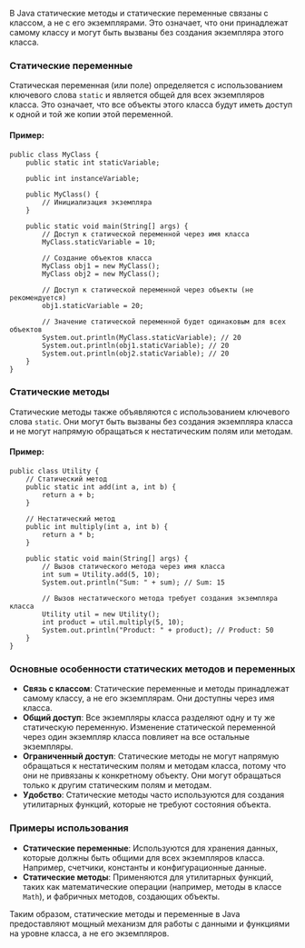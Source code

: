 В Java статические методы и статические переменные связаны с классом, а не с его экземплярами. Это означает, что они принадлежат самому классу и могут быть вызваны без создания экземпляра этого класса.

### Статические переменные

Статическая переменная (или поле) определяется с использованием ключевого слова `static` и является общей для всех экземпляров класса. Это означает, что все объекты этого класса будут иметь доступ к одной и той же копии этой переменной.

#### Пример:

```
public class MyClass {
    public static int staticVariable;
    
    public int instanceVariable;
    
    public MyClass() {
        // Инициализация экземпляра
    }
    
    public static void main(String[] args) {
        // Доступ к статической переменной через имя класса
        MyClass.staticVariable = 10;
        
        // Создание объектов класса
        MyClass obj1 = new MyClass();
        MyClass obj2 = new MyClass();
        
        // Доступ к статической переменной через объекты (не рекомендуется)
        obj1.staticVariable = 20;
        
        // Значение статической переменной будет одинаковым для всех объектов
        System.out.println(MyClass.staticVariable); // 20
        System.out.println(obj1.staticVariable); // 20
        System.out.println(obj2.staticVariable); // 20
    }
}
```

### Статические методы

Статические методы также объявляются с использованием ключевого слова `static`. Они могут быть вызваны без создания экземпляра класса и не могут напрямую обращаться к нестатическим полям или методам.

#### Пример:

```
public class Utility {
    // Статический метод
    public static int add(int a, int b) {
        return a + b;
    }
    
    // Нестатический метод
    public int multiply(int a, int b) {
        return a * b;
    }
    
    public static void main(String[] args) {
        // Вызов статического метода через имя класса
        int sum = Utility.add(5, 10);
        System.out.println("Sum: " + sum); // Sum: 15
        
        // Вызов нестатического метода требует создания экземпляра класса
        Utility util = new Utility();
        int product = util.multiply(5, 10);
        System.out.println("Product: " + product); // Product: 50
    }
}
```

### Основные особенности статических методов и переменных

- **Связь с классом**: Статические переменные и методы принадлежат самому классу, а не его экземплярам. Они доступны через имя класса.
- **Общий доступ**: Все экземпляры класса разделяют одну и ту же статическую переменную. Изменение статической переменной через один экземпляр класса повлияет на все остальные экземпляры.
- **Ограниченный доступ**: Статические методы не могут напрямую обращаться к нестатическим полям и методам класса, потому что они не привязаны к конкретному объекту. Они могут обращаться только к другим статическим полям и методам.
- **Удобство**: Статические методы часто используются для создания утилитарных функций, которые не требуют состояния объекта.

### Примеры использования

- **Статические переменные**: Используются для хранения данных, которые должны быть общими для всех экземпляров класса. Например, счетчики, константы и конфигурационные данные.
- **Статические методы**: Применяются для утилитарных функций, таких как математические операции (например, методы в классе `Math`), и фабричных методов, создающих объекты.

Таким образом, статические методы и переменные в Java предоставляют мощный механизм для работы с данными и функциями на уровне класса, а не его экземпляров.